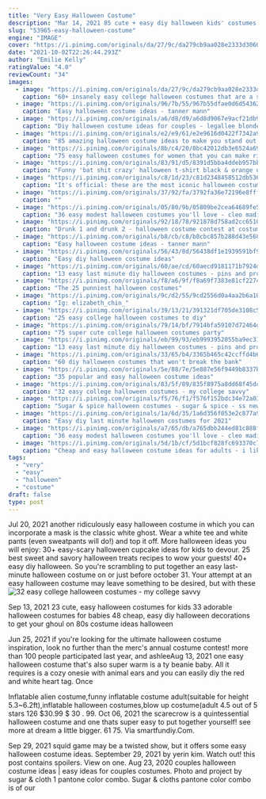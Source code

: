 ```yaml
---
title: "Very Easy Halloween Costume"
description: "Mar 14, 2021 85 cute + easy diy halloween kids' costumes break out the craft supplies and enlist the kiddos to help make these creative, funny and budget-friendly homemade costumes. Keep in"
slug: "53965-easy-halloween-costume"
engine: "IMAGE"
cover: "https://i.pinimg.com/originals/da/27/9c/da279cb9aa028e2333d306070b4f2ed5.jpg"
date: "2021-10-02T22:26:44.293Z"
author: "Emilie Kelly"
ratingValue: "4.0"
reviewCount: "34"
images:
  - image: "https://i.pinimg.com/originals/da/27/9c/da279cb9aa028e2333d306070b4f2ed5.jpg"
    caption: "60+ insanely easy college halloween costumes that are a show-stealer"
  - image: "https://i.pinimg.com/originals/96/7b/55/967b55dfae0d6d5436231fd4517bb809.jpg"
    caption: "Easy halloween costume ideas - tanner mann"
  - image: "https://i.pinimg.com/originals/a6/d8/d9/a6d8d9067e9acf21db9eb0430395bc64.png"
    caption: "Diy halloween costume ideas for couples - legallee blonde"
  - image: "https://i.pinimg.com/originals/e2/e9/61/e2e9616d0422f7342a9ab6223f28cecc.jpg"
    caption: "85 amazing halloween costume ideas to make you stand out - love, sofie"
  - image: "https://i.pinimg.com/originals/8b/c4/20/8bc42012db3e6524a6907c6d203dc93a.jpg"
    caption: "75 easy halloween costumes for women that you can make right at home"
  - image: "https://i.pinimg.com/originals/83/91/d5/8391d5bba4ddeb957bba8ce38264c3f1.jpg"
    caption: "Funny 'bat shit crazy' halloween t-shirt black & orange unisex - med"
  - image: "https://i.pinimg.com/originals/c8/1d/23/c81d2348458512db536b26eec52dccb1.png"
    caption: "It's official: these are the most iconic halloween costumes"
  - image: "https://i.pinimg.com/originals/37/92/fa/3792fa36e72196e8fffabe4b9c4d7f2d.jpg"
    caption: ""
  - image: "https://i.pinimg.com/originals/05/80/9b/05809be2cea64689fe5aa9b736bb74a1.jpg"
    caption: "36 easy modest halloween costumes you'll love - cleo madison"
  - image: "https://i.pinimg.com/originals/92/18/78/921878d758ad2cc65109ae4d3971c626.jpg"
    caption: "Drunk 1 and drunk 2 - halloween costume contest at costume-works.Com"
  - image: "https://i.pinimg.com/originals/b8/cb/c8/b8cbc857b288d43e56863c8cd01a5707.jpg"
    caption: "Easy halloween costume ideas - tanner mann"
  - image: "https://i.pinimg.com/originals/56/43/8d/56438df1e1939591bf9b114c2febeb17.jpg"
    caption: "Easy diy halloween costume ideas"
  - image: "https://i.pinimg.com/originals/60/ae/cd/60aecd9181171b7924d582367c643d7d.jpg"
    caption: "13 easy last minute diy halloween costumes - pins and procrastination"
  - image: "https://i.pinimg.com/originals/f8/a6/9f/f8a69f7383e81cf2274efe5404c659c8.jpg"
    caption: "The 25 punniest halloween costumes"
  - image: "https://i.pinimg.com/originals/9c/d2/55/9cd2556d0a4aa2b6a10a08e5e6da6b5e.jpg"
    caption: "Ig: elizabeth_chin_"
  - image: "https://i.pinimg.com/originals/39/13/21/391321df705de3108c59355949804824.jpg"
    caption: "25 easy college halloween costumes to diy"
  - image: "https://i.pinimg.com/originals/79/14/bf/7914bfa59107d72464d9341121c8a83c.jpg"
    caption: "75 super cute college halloween costumes party"
  - image: "https://i.pinimg.com/originals/eb/99/93/eb9993952055ba9ec31f7e3fb4b4d844.jpg"
    caption: "13 easy last minute diy halloween costumes - pins and procrastination"
  - image: "https://i.pinimg.com/originals/33/65/b4/3365b465c42ccffd4b6fc99c9e6d3160.jpg"
    caption: "60 diy halloween costumes that won't break the bank"
  - image: "https://i.pinimg.com/originals/5e/88/7e/5e887e56f9449b8337b72d4ba3774330.jpg"
    caption: "35 popular and easy halloween costume ideas"
  - image: "https://i.pinimg.com/originals/83/5f/89/835f8975a8dd68f45dc406e394e232df.png"
    caption: "32 easy college halloween costumes - my college savvy"
  - image: "https://i.pinimg.com/originals/f5/76/f1/f576f152bdc34e72a03786f34827c07f.jpg"
    caption: "Sugar & spice halloween costumes - sugar & spice - ss newborn"
  - image: "https://i.pinimg.com/originals/1a/6d/35/1a6d356f053e2c877a992de73cac37db.jpg"
    caption: "Easy diy last minute halloween costumes for 2021"
  - image: "https://i.pinimg.com/originals/a7/65/db/a765dbb244ed81c888fffe9196216085.png"
    caption: "36 easy modest halloween costumes you'll love - cleo madison"
  - image: "https://i.pinimg.com/originals/5d/1b/cf/5d1bcf828fc693370c7744bb0fd8a588.jpg"
    caption: "Cheap and easy halloween costume ideas for adults - i like to dabble"
tags:
  - "very"
  - "easy"
  - "halloween"
  - "costume"
draft: false
type: post
---
```


Jul 20, 2021 another ridiculously easy halloween costume in which you can incorporate a mask is the classic white ghost. Wear a white tee and white pants (even sweatpants will do!) and top it off. More halloween ideas you will enjoy: 30+ easy-scary halloween cupcake ideas for kids to devour. 25 best sweet and savory halloween treats recipes to wow your guests! 40+ easy diy halloween. So you're scrambling to put together an easy last-minute halloween costume on or just before october 31. Your attempt at an easy halloween costume may leave something to be desired, but with these
![32 easy college halloween costumes - my college savvy](https://i.pinimg.com/originals/83/5f/89/835f8975a8dd68f45dc406e394e232df.png "32 easy college halloween costumes - my college savvy")

Sep 13, 2021 23 cute, easy halloween costumes for kids 33 adorable halloween costumes for babies 48 cheap, easy diy halloween decorations to get your ghoul on 80s costume ideas halloween
<!--inArticleAds-->

<!--galleryOne-->

Jun 25, 2021 if you're looking for the ultimate halloween costume inspiration, look no further than the merc's annual costume contest! more than 100 people participated last year, and ashleeAug 13, 2021 one easy halloween costume that's also super warm is a ty beanie baby. All it requires is a cozy onesie with animal ears and you can easily diy the red and white heart tag. Once
<!--inArticleAds-->

<!--galleryTwo-->

Inflatable alien costume,funny inflatable costume adult(suitable for height 5.3~6.2ft),inflatable halloween costumes,blow up costume(adult 4.5 out of 5 stars 126 $30.99 $ 30 . 99. Oct 06, 2021 the scarecrow is a quintessential halloween costume and one thats super easy to put together yourself! see more at dream a little bigger. 61  75. Via smartfundiy.Com.
<!--galleryThree-->

Sep 29, 2021 squid game may be a twisted show, but it offers some easy halloween costume ideas. September 29, 2021 by yerin kim. Watch out! this post contains spoilers. View on one. Aug 23, 2020 couples halloween costume ideas | easy ideas for couples costumes. Photo and project by sugar & cloth 1  pantone color combo. Sugar & cloths pantone color combo is of our